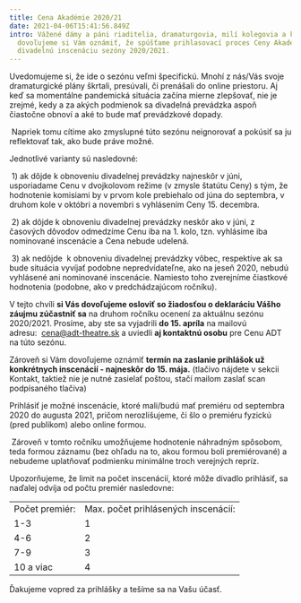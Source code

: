 ```yaml
---
title: Cena Akadémie 2020/21
date: 2021-04-06T15:41:56.849Z
intro: Vážené dámy a páni riaditelia, dramaturgovia, milí kolegovia a kolegyne,
  dovoľujeme si Vám oznámiť, že spúšťame prihlasovací proces Ceny Akadémie za
  divadelnú inscenáciu sezóny 2020/2021.
---
```

Uvedomujeme si, že ide o sezónu veľmi špecifickú. Mnohí z nás/Vás svoje dramaturgické plány škrtali, presúvali, či prenášali do online priestoru. Aj keď sa momentálne pandemická situácia začína mierne zlepšovať, nie je zrejmé, kedy a za akých podmienok sa divadelná prevádzka aspoň čiastočne obnoví a aké to bude mať prevádzkové dopady.

 Napriek tomu cítime ako zmyslupné túto sezónu neignorovať a pokúsiť sa ju reflektovať tak, ako bude práve možné.

Jednotlivé varianty sú nasledovné:

 1) ak dôjde k obnoveniu divadelnej prevádzky najneskôr v júni, usporiadame Cenu v dvojkolovom režime (v zmysle štatútu Ceny) s tým, že hodnotenie komisiami by v prvom kole prebiehalo od júna do septembra, v druhom kole v októbri a novembri s vyhlásením Ceny 15. decembra.

 2) ak dôjde k obnoveniu divadelnej prevádzky neskôr ako v júni, z časových dôvodov odmedzíme Cenu iba na 1. kolo, tzn. vyhlásime iba nominované inscenácie a Cena nebude udelená.

 3) ak nedôjde  k obnoveniu divadelnej prevádzky vôbec, respektíve ak sa bude situácia vyvíjať podobne nepredvídateľne, ako na jeseň 2020, nebudú vyhlásené ani nominované inscenácie. Namiesto toho zverejníme čiastkové hodnotenia (podobne, ako v predchádzajúcom ročníku).

V tejto chvíli **si Vás dovoľujeme osloviť so žiadosťou o deklaráciu Vášho záujmu zúčastniť sa** na druhom ročníku ocenení za aktuálnu sezónu 2020/2021. Prosíme, aby ste sa vyjadrili **do 15. apríla** na mailovú adresu:  [cena@adt-theatre.sk](mailto:cena@adt-theatre.sk) a uviedli **aj kontaktnú osobu** pre Cenu ADT na túto sezónu.

Zároveň si Vám dovoľujeme oznámiť **termín na zaslanie prihlášok už konkrétnych inscenácií - najneskôr do 15. mája.** (tlačivo nájdete v sekcii Kontakt, taktiež nie je nutné zasielať poštou, stačí mailom zaslať scan podpísaného tlačiva)

Prihlásiť je možné inscenácie, ktoré mali/budú mať premiéru od septembra 2020 do augusta 2021, pričom nerozlišujeme, či šlo o premiéru fyzickú (pred publikom) alebo online formou.

 Zároveň v tomto ročníku umožňujeme hodnotenie náhradným spôsobom, teda formou záznamu (bez ohľadu na to, akou formou boli premiérované) a nebudeme uplatňovať podmienku minimálne troch verejných repríz.

Upozorňujeme, že limit na počet inscenácií, ktoré môže divadlo prihlásiť, sa naďalej odvíja od počtu premiér nasledovne:

|                |                                     |
| -------------- | ----------------------------------- |
| Počet premiér: | Max. počet prihlásených inscenácií: |
| 1-3            | 1                                   |
| 4-6            | 2                                   |
| 7-9            | 3                                   |
| 10 a viac      | 4                                   |



Ďakujeme vopred za prihlášky a tešíme sa na Vašu účasť.